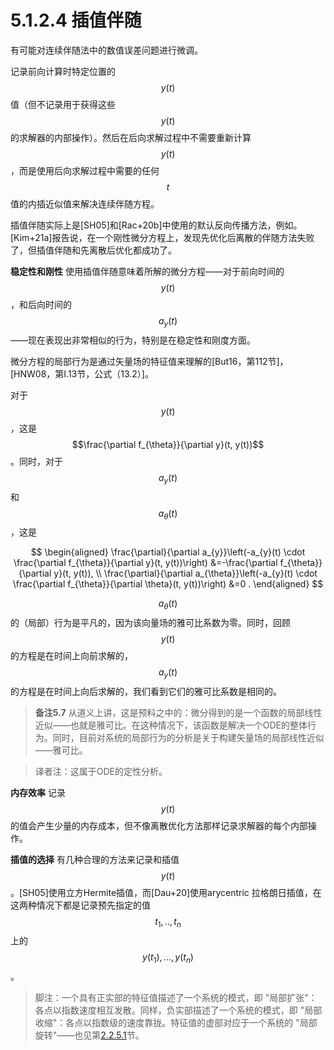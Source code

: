 # 5.1.2.4 插值伴随

有可能对连续伴随法中的数值误差问题进行微调。&#x20;

记录前向计算时特定位置的$$y(t)$$值（但不记录用于获得这些$$y(t)$$的求解器的内部操作）。然后在后向求解过程中不需要重新计算$$y(t)$$，而是使用后向求解过程中需要的任何$$t$$值的内插近似值来解决连续伴随方程。

插值伴随实际上是\[SH05]和\[Rac+20b]中使用的默认反向传播方法，例如。\[Kim+21a]报告说，在一个刚性微分方程上，发现先优化后离散的伴随方法失败了，但插值伴随和先离散后优化都成功了。



**稳定性和刚性**  使用插值伴随意味着所解的微分方程——对于前向时间的$$y(t)$$，和后向时间的$$a_y(t)$$——现在表现出非常相似的行为，特别是在稳定性和刚度方面。

微分方程的局部行为是通过矢量场的特征值来理解的\[But16，第112节]，\[HNW08，第I.13节，公式（13.2）]。

对于$$y(t)$$，这是$$\frac{\partial f_{\theta}}{\partial y}(t, y(t))$$。同时，对于$$a_y(t)$$和$$a_θ(t)$$，这是

$$
\begin{aligned}
\frac{\partial}{\partial a_{y}}\left(-a_{y}(t) \cdot \frac{\partial f_{\theta}}{\partial y}(t, y(t))\right) &=-\frac{\partial f_{\theta}}{\partial y}(t, y(t)), \\
\frac{\partial}{\partial a_{\theta}}\left(-a_{y}(t) \cdot \frac{\partial f_{\theta}}{\partial \theta}(t, y(t))\right) &=0 .
\end{aligned}
$$

$$a_θ(t)$$的（局部）行为是平凡的，因为该向量场的雅可比系数为零。同时，回顾$$y(t)$$的方程是在时间上向前求解的，$$a_y(t)$$的方程是在时间上向后求解的，我们看到它们的雅可比系数是相同的。

> **备注5.7**  从道义上讲，这是预料之中的：微分得到的是一个函数的局部线性近似——也就是雅可比。在这种情况下，该函数是解决一个ODE的整体行为。同时，目前对系统的局部行为的分析是关于构建矢量场的局部线性近似——雅可比。

> 译者注：这属于ODE的定性分析。

**内存效率**  记录$$y(t)$$的值会产生少量的内存成本，但不像离散优化方法那样记录求解器的每个内部操作。



**插值的选择**  有几种合理的方法来记录和插值$$y(t)$$。\[SH05]使用立方Hermite插值，而\[Dau+20]使用arycentric 拉格朗日插值，在这两种情况下都是记录预先指定的值$$t_1, . . , t_n$$上的$$y(t_1), . . . , y(t_n)$$。

> 脚注：一个具有正实部的特征值描述了一个系统的模式，即 "局部扩张"：各点以指数速度相互发散。同样，负实部描述了一个系统的模式，即 "局部收缩"：各点以指数级的速度靠拢。特征值的虚部对应于一个系统的 "局部旋转"——也见第[2.2.5.1](../../../2.-shen-jing-chang-wei-fen-fang-cheng/2.2-ying-yong/2.2.5-can-cha-wang-luo/2.2.5.1-xuan-zhuan-xiang-liang-chang.md)节。
